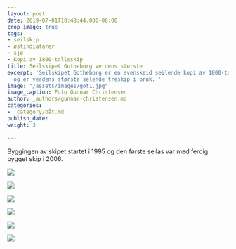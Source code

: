 ```yaml
---
layout: post
date: 2019-07-01T18:48:44.000+00:00
crop_image: true
tags:
- seilskip
- østindiafarer
- sjø
- Kopi av 1800-tallsskip
title: Seilskipet Gotheborg verdens største
excerpt: 'Seilskipet Gotheborg er en svenskeid seilende kopi av 1800-talls Øst-indiafarer
  og er verdens største selende treskip i bruk. '
image: "/assets/images/got1.jpg"
image_caption: Foto Gunnar Christensen
author: _authors/gunnar-christensen.md
categories:
- _category/båt.md
publish_date: 
weight: 3

---
```

Byggingen av skipet startet i 1995 og den første seilas var med ferdig bygget skip i 2006.

![](http://www.helping.no/got8.jpg)

![](http://www.helping.no/got5.jpg)

![](http://www.helping.no/got3.jpg)

![](http://www.helping.no/got9.jpg)

![](http://www.helping.no/got7.jpg)

![](http://www.helping.no/got2.jpg)